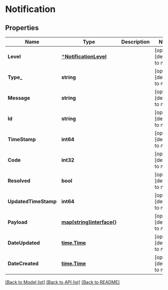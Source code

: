 # Notification

## Properties
Name | Type | Description | Notes
------------ | ------------- | ------------- | -------------
**Level** | [***NotificationLevel**](NotificationLevel.md) |  | [optional] [default to null]
**Type_** | **string** |  | [optional] [default to null]
**Message** | **string** |  | [optional] [default to null]
**Id** | **string** |  | [optional] [default to null]
**TimeStamp** | **int64** |  | [optional] [default to null]
**Code** | **int32** |  | [optional] [default to null]
**Resolved** | **bool** |  | [optional] [default to null]
**UpdatedTimeStamp** | **int64** |  | [optional] [default to null]
**Payload** | [**map[string]interface{}**](interface{}.md) |  | [optional] [default to null]
**DateUpdated** | [**time.Time**](time.Time.md) |  | [optional] [default to null]
**DateCreated** | [**time.Time**](time.Time.md) |  | [optional] [default to null]

[[Back to Model list]](../README.md#documentation-for-models) [[Back to API list]](../README.md#documentation-for-api-endpoints) [[Back to README]](../README.md)

